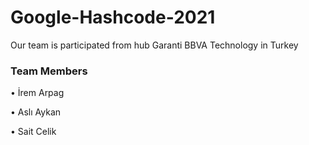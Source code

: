 # Google-Hashcode-2021

Our team is participated from hub Garanti BBVA Technology in Turkey

### Team Members
•	İrem Arpag

•	Aslı Aykan

•	Sait Celik

